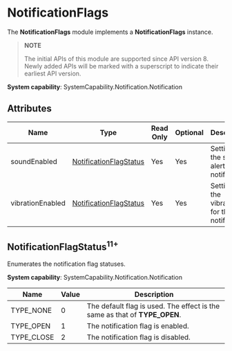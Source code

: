 # NotificationFlags
<!--Kit: Notification Kit-->
<!--Subsystem: Notification-->
<!--Owner: @michael_woo888-->
<!--Designer: @dongqingran; @wulong158-->
<!--Tester: @wanghong1997-->
<!--Adviser: @fang-jinxu-->

The **NotificationFlags** module implements a **NotificationFlags** instance.

> **NOTE**
>
> The initial APIs of this module are supported since API version 8. Newly added APIs will be marked with a superscript to indicate their earliest API version.

**System capability**: SystemCapability.Notification.Notification

## Attributes

| Name            | Type                   | Read Only| Optional| Description                                        |
| ---------------- | ---------------------- | ---- | -----|-------------------------------------------- |
| soundEnabled     | [NotificationFlagStatus](#notificationflagstatus11) | Yes | Yes| Settings of the sound alert for the notification.   |
| vibrationEnabled | [NotificationFlagStatus](#notificationflagstatus11) | Yes | Yes| Settings of the vibration for the notification.|


## NotificationFlagStatus<sup>11+</sup>

Enumerates the notification flag statuses.

**System capability**: SystemCapability.Notification.Notification

| Name          | Value | Description                              |
| -------------- | --- | --------------------------------- |
| TYPE_NONE      | 0   | The default flag is used. The effect is the same as that of **TYPE_OPEN**.         |
| TYPE_OPEN      | 1   | The notification flag is enabled.                    |
| TYPE_CLOSE     | 2   | The notification flag is disabled.                    |
